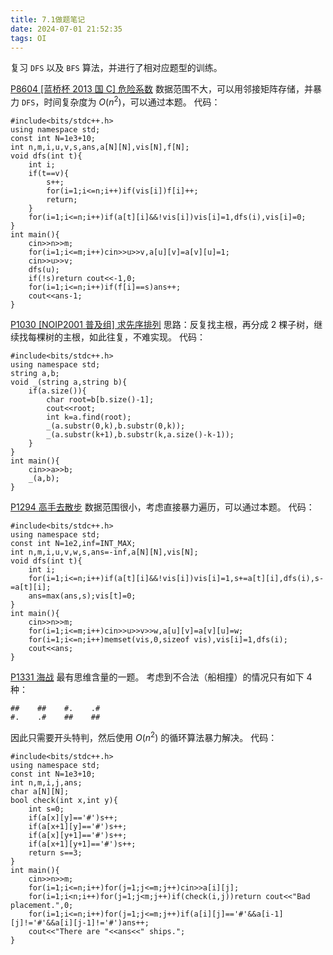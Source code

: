 ```yaml
---
title: 7.1做题笔记
date: 2024-07-01 21:52:35
tags: OI
---
```


复习 `DFS` 以及 `BFS` 算法，并进行了相对应题型的训练。

[P8604 [蓝桥杯 2013 国 C] 危险系数](https://www.luogu.com.cn/problem/P8604)
数据范围不大，可以用邻接矩阵存储，并暴力 `DFS`，时间复杂度为 $O(n^2)$，可以通过本题。
代码：
```
#include<bits/stdc++.h>
using namespace std;
const int N=1e3+10;
int n,m,i,u,v,s,ans,a[N][N],vis[N],f[N];
void dfs(int t){
    int i;
    if(t==v){
        s++;
        for(i=1;i<=n;i++)if(vis[i])f[i]++;
        return;
    }
    for(i=1;i<=n;i++)if(a[t][i]&&!vis[i])vis[i]=1,dfs(i),vis[i]=0;
}
int main(){
	cin>>n>>m;
	for(i=1;i<=m;i++)cin>>u>>v,a[u][v]=a[v][u]=1;
    cin>>u>>v;
    dfs(u);
    if(!s)return cout<<-1,0;
    for(i=1;i<=n;i++)if(f[i]==s)ans++;
    cout<<ans-1;
}
```
[P1030 [NOIP2001 普及组] 求先序排列](https://www.luogu.com.cn/problem/P1030)
思路：反复找主根，再分成 $2$ 棵子树，继续找每棵树的主根，如此往复，不难实现。
代码：
```
#include<bits/stdc++.h>
using namespace std;
string a,b;
void _(string a,string b){
    if(a.size()){
        char root=b[b.size()-1];
        cout<<root;
        int k=a.find(root);
        _(a.substr(0,k),b.substr(0,k));
        _(a.substr(k+1),b.substr(k,a.size()-k-1));
    }
}
int main(){
	cin>>a>>b;
    _(a,b);
}
```
[P1294 高手去散步](https://www.luogu.com.cn/problem/P1294)
数据范围很小，考虑直接暴力遍历，可以通过本题。
代码：
```
#include<bits/stdc++.h>
using namespace std;
const int N=1e2,inf=INT_MAX;
int n,m,i,u,v,w,s,ans=-inf,a[N][N],vis[N];
void dfs(int t){
    int i;
    for(i=1;i<=n;i++)if(a[t][i]&&!vis[i])vis[i]=1,s+=a[t][i],dfs(i),s-=a[t][i];
    ans=max(ans,s);vis[t]=0;
}
int main(){
	cin>>n>>m;
	for(i=1;i<=m;i++)cin>>u>>v>>w,a[u][v]=a[v][u]=w;
    for(i=1;i<=n;i++)memset(vis,0,sizeof vis),vis[i]=1,dfs(i);
    cout<<ans;
}
```
[P1331 海战](https://www.luogu.com.cn/problem/P1331)
最有思维含量的一题。
考虑到不合法（船相撞）的情况只有如下 $4$ 种：
```
##    ##    #.    .#
#.    .#    ##    ##
```
因此只需要开头特判，然后使用 $O(n^2)$ 的循环算法暴力解决。
代码：
```
#include<bits/stdc++.h>
using namespace std;
const int N=1e3+10;
int n,m,i,j,ans;
char a[N][N];
bool check(int x,int y){
	int s=0;
	if(a[x][y]=='#')s++;
	if(a[x+1][y]=='#')s++;
	if(a[x][y+1]=='#')s++;
	if(a[x+1][y+1]=='#')s++;
	return s==3; 
}
int main(){
	cin>>n>>m;
	for(i=1;i<=n;i++)for(j=1;j<=m;j++)cin>>a[i][j];
	for(i=1;i<n;i++)for(j=1;j<m;j++)if(check(i,j))return cout<<"Bad placement.",0;
	for(i=1;i<=n;i++)for(j=1;j<=m;j++)if(a[i][j]=='#'&&a[i-1][j]!='#'&&a[i][j-1]!='#')ans++;
	cout<<"There are "<<ans<<" ships.";
}
```